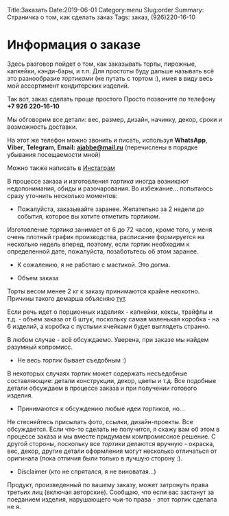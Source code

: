 Title:Заказать
Date:2019-06-01
Category:menu
Slug:order
Summary: Страничка о том, как сделать заказ
Tags: заказ, (926)220-16-10

<h1 class='title is-4 '>
    <span>
        Информация о заказе
    </span>
</h1>


Здесь разговор пойдет о том, как заказывать торты, пирожные, капкейки, кэнди-бары, и т.п. Для простоты буду дальше называть всё это разнообразие *тортиками* (не путать с тортом :), имея в виду весь мой ассортимент кондитерских изделий. 

Так вот, заказ сделать проще простого
Просто позвоните по телефону **+7 926 220-16-10**

Мы обговорим все детали: вес, размер, дизайн, начинку, декор, сроки и возможность доставки.

На этот же телефон можно звонить и писать, используя **WhatsApp**, **Viber**, **Telegram**, **Email:** **[ajabbe@mail.ru](mailto:ajabbe@mail.ru)** (перечислены в порядке убывания посещаемости мной)

Можно также написать в [Инстаграм](https://www.instagram.com/anna.sutiagina)

В процессе заказа и изготовления *тортика*  иногда возникают недопонимания, обиды и разочарования. Во избежание... попытаюсь сразу уточнить несколько моментов:

- Пожалуйста, заказывайте заранее. Желательно за 2 недели до события, которое вы хотите отметить *тортиком*.

Изготовление *тортика* занимает от 6 до 72 часов, кроме того, у меня очень плотный график производства, расписание формируется на несколько недель вперед, поэтому, если *тортик* необходим к определенной дате, пожалуйста, позаботьтесь об этом заранее. 

- К сожалению, я не работаю с мастикой. Это догма.

- Объем заказа

Торты весом менее 2 кг к заказу принимаются крайне неохотно. Причины такого демарша объясняю [тут](/pages/twokilo.html). 

Если речь идет о порционных изделиях - капкейки, кексы, трайфлы и т.д. - объем заказа от 6 штук, поскольку самая маленькая коробка - на 6 изделий, а коробка с пустыми ячейками будет выглядеть странно.

В любом случае - всё обсуждаемо. Уверена, при заказе мы  найдем разумный копромисс.

- Не весь *тортик* бывает съедобным :)

В некоторых случаях *тортик* может содержать несъедобные составляющие: детали конструкции, декор, цветы и т.д. Все подобные детали обсуждаем в процессе заказа и при получении готового изделия.

- Принимаются к обсуждению любые идеи *тортиков*, но...

Не стесняйтесь присылать фото, ссылки, дизайн-проекты. Все обсуждается. Если что-то сделать не получится, я скажу вам об этом в процессе заказа и мы вместе придумаем компромиссное решение.
С другой стороны, поскольку все *тортики* делаются вручную - окраска, вес, декор, другие детали оформления могут несколько отличаться от оригинала (пока отличия были только в лучшую сторону :). 

- Disclaimer (кто не спрятался, я не виноватая...)

Продукт, произведенный по вашему заказу, может затронуть права третьих лиц (включая авторские). Сообщаю, что если вас застанут за поеданием изделия, нарушающего чьи-то права - этот *тортик* сделала не я.

